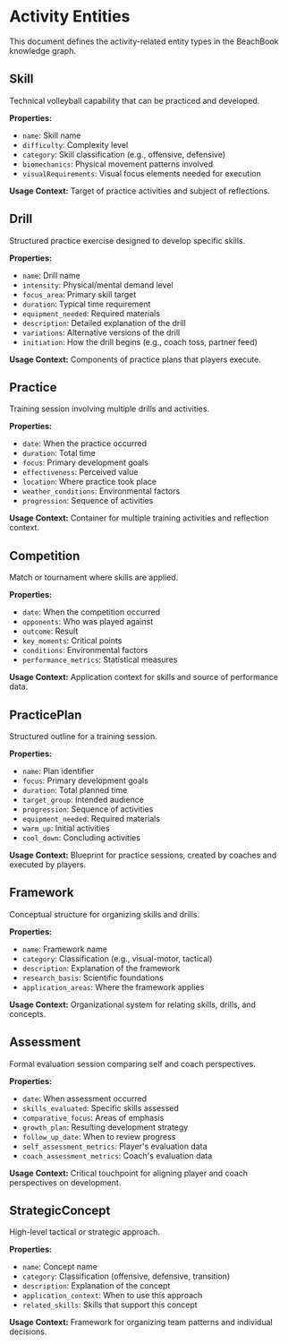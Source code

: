# Activity Entities

This document defines the activity-related entity types in the BeachBook knowledge graph.

## Skill

Technical volleyball capability that can be practiced and developed.

**Properties:**
- `name`: Skill name
- `difficulty`: Complexity level
- `category`: Skill classification (e.g., offensive, defensive)
- `biomechanics`: Physical movement patterns involved
- `visualRequirements`: Visual focus elements needed for execution

**Usage Context:**
Target of practice activities and subject of reflections.

## Drill

Structured practice exercise designed to develop specific skills.

**Properties:**
- `name`: Drill name
- `intensity`: Physical/mental demand level
- `focus_area`: Primary skill target
- `duration`: Typical time requirement
- `equipment_needed`: Required materials
- `description`: Detailed explanation of the drill
- `variations`: Alternative versions of the drill
- `initiation`: How the drill begins (e.g., coach toss, partner feed)

**Usage Context:**
Components of practice plans that players execute.

## Practice

Training session involving multiple drills and activities.

**Properties:**
- `date`: When the practice occurred
- `duration`: Total time
- `focus`: Primary development goals
- `effectiveness`: Perceived value
- `location`: Where practice took place
- `weather_conditions`: Environmental factors
- `progression`: Sequence of activities

**Usage Context:**
Container for multiple training activities and reflection context.

## Competition

Match or tournament where skills are applied.

**Properties:**
- `date`: When the competition occurred
- `opponents`: Who was played against
- `outcome`: Result
- `key_moments`: Critical points
- `conditions`: Environmental factors
- `performance_metrics`: Statistical measures

**Usage Context:**
Application context for skills and source of performance data.

## PracticePlan

Structured outline for a training session.

**Properties:**
- `name`: Plan identifier
- `focus`: Primary development goals
- `duration`: Total planned time
- `target_group`: Intended audience
- `progression`: Sequence of activities
- `equipment_needed`: Required materials
- `warm_up`: Initial activities
- `cool_down`: Concluding activities

**Usage Context:**
Blueprint for practice sessions, created by coaches and executed by players.

## Framework

Conceptual structure for organizing skills and drills.

**Properties:**
- `name`: Framework name
- `category`: Classification (e.g., visual-motor, tactical)
- `description`: Explanation of the framework
- `research_basis`: Scientific foundations
- `application_areas`: Where the framework applies

**Usage Context:**
Organizational system for relating skills, drills, and concepts.

## Assessment

Formal evaluation session comparing self and coach perspectives.

**Properties:**
- `date`: When assessment occurred
- `skills_evaluated`: Specific skills assessed
- `comparative_focus`: Areas of emphasis
- `growth_plan`: Resulting development strategy
- `follow_up_date`: When to review progress
- `self_assessment_metrics`: Player's evaluation data
- `coach_assessment_metrics`: Coach's evaluation data

**Usage Context:**
Critical touchpoint for aligning player and coach perspectives on development.

## StrategicConcept

High-level tactical or strategic approach.

**Properties:**
- `name`: Concept name
- `category`: Classification (offensive, defensive, transition)
- `description`: Explanation of the concept
- `application_context`: When to use this approach
- `related_skills`: Skills that support this concept

**Usage Context:**
Framework for organizing team patterns and individual decisions.
